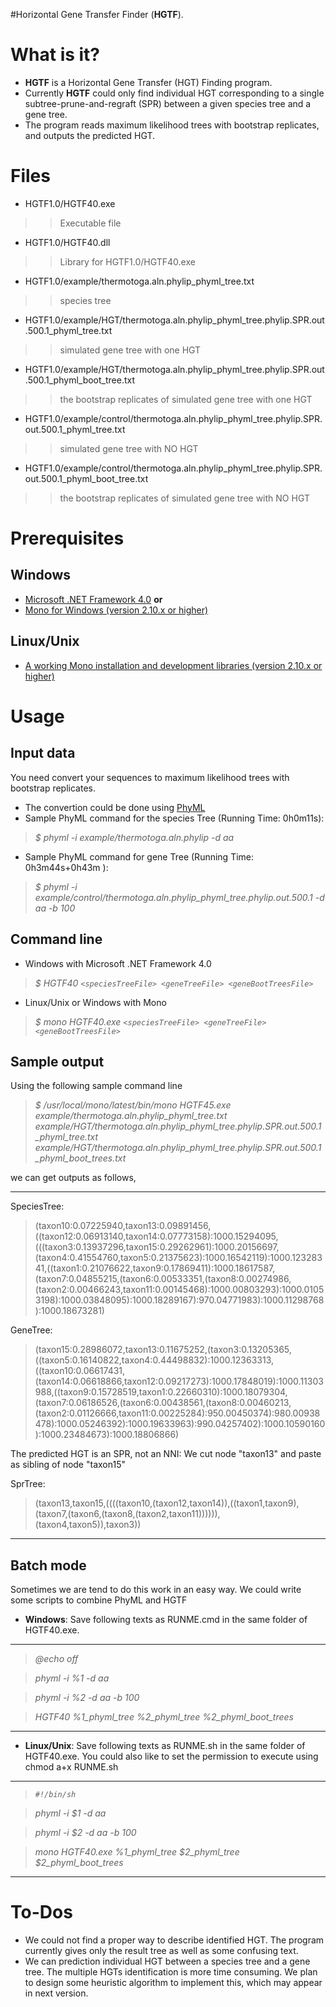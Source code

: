#Horizontal Gene Transfer Finder (**HGTF**).


# What is it? #

  * **HGTF** is a Horizontal Gene Transfer (HGT) Finding program.
  * Currently **HGTF** could only find individual HGT corresponding to a single subtree-prune-and-regraft (SPR) between a given species tree and a gene tree.
  * The program reads maximum likelihood trees with bootstrap replicates, and outputs the predicted HGT.


# Files #

  * HGTF1.0/HGTF40.exe
> > Executable file
  * HGTF1.0/HGTF40.dll
> > Library for HGTF1.0/HGTF40.exe
  * HGTF1.0/example/thermotoga.aln.phylip\_phyml\_tree.txt
> > species tree
  * HGTF1.0/example/HGT/thermotoga.aln.phylip\_phyml\_tree.phylip.SPR.out.500.1\_phyml\_tree.txt
> > simulated gene tree with one HGT
  * HGTF1.0/example/HGT/thermotoga.aln.phylip\_phyml\_tree.phylip.SPR.out.500.1\_phyml\_boot\_tree.txt
> > the bootstrap replicates of simulated gene tree with one HGT
  * HGTF1.0/example/control/thermotoga.aln.phylip\_phyml\_tree.phylip.SPR.out.500.1\_phyml\_tree.txt
> > simulated gene tree with NO HGT
  * HGTF1.0/example/control/thermotoga.aln.phylip\_phyml\_tree.phylip.SPR.out.500.1\_phyml\_boot\_tree.txt
> > the bootstrap replicates of simulated gene tree with NO HGT
# Prerequisites #

## Windows ##

  * [Microsoft .NET Framework 4.0](http://msdn.microsoft.com/netframework/) **or**
  * [Mono for Windows (version 2.10.x or higher)](http://www.mono-project.com/downloads/)

## Linux/Unix ##

  * [A working Mono installation and development libraries (version 2.10.x or higher)](http://www.mono-project.com/downloads/)

# Usage #
## Input data ##
You need convert your sequences to maximum likelihood trees with bootstrap replicates.
  * The convertion could be done using [PhyML](https://code.google.com/p/phyml/downloads/)
  * Sample PhyML command for the species Tree (Running Time: 0h0m11s):

> _$ phyml -i example/thermotoga.aln.phylip -d aa_
  * Sample PhyML command for gene Tree (Running Time: 0h3m44s+0h43m ):
> _$ phyml -i example/control/thermotoga.aln.phylip\_phyml\_tree.phylip.out.500.1 -d aa -b 100_

## Command line ##

  * Windows with Microsoft .NET Framework 4.0
> _$ HGTF40 `<speciesTreeFile> <geneTreeFile> <geneBootTreesFile>`_
  * Linux/Unix or Windows with Mono
> _$ mono HGTF40.exe `<speciesTreeFile> <geneTreeFile> <geneBootTreesFile>`_

## Sample output ##
Using the following sample command line
> _$ /usr/local/mono/latest/bin/mono HGTF45.exe example/thermotoga.aln.phylip\_phyml\_tree.txt example/HGT/thermotoga.aln.phylip\_phyml\_tree.phylip.SPR.out.500.1\_phyml\_tree.txt example/HGT/thermotoga.aln.phylip\_phyml\_tree.phylip.SPR.out.500.1\_phyml\_boot\_trees.txt_

we can get outputs as follows,

---

SpeciesTree:
> (taxon10:0.07225940,taxon13:0.09891456,((taxon12:0.06913140,taxon14:0.07773158):1000.15294095,(((taxon3:0.13937296,taxon15:0.29262961):1000.20156697,(taxon4:0.41554760,taxon5:0.21375623):1000.16542119):1000.12328341,((taxon1:0.21076622,taxon9:0.17869411):1000.18617587,(taxon7:0.04855215,(taxon6:0.00533351,(taxon8:0.00274986,(taxon2:0.00466243,taxon11:0.00145468):1000.00803293):1000.01053198):1000.03848095):1000.18289167):970.04771983):1000.11298768):1000.18673281)

GeneTree:
> (taxon15:0.28986072,taxon13:0.11675252,(taxon3:0.13205365,((taxon5:0.16140822,taxon4:0.44498832):1000.12363313,((taxon10:0.06617431,(taxon14:0.06618866,taxon12:0.09217273):1000.17848019):1000.11303988,((taxon9:0.15728519,taxon1:0.22660310):1000.18079304,(taxon7:0.06186526,(taxon6:0.00438561,(taxon8:0.00460213,(taxon2:0.01126666,taxon11:0.00225284):950.00450374):980.00938478):1000.05246392):1000.19633963):990.04257402):1000.10590160):1000.23484673):1000.18806866)

The predicted HGT is an SPR, not an NNI: We cut node "taxon13" and paste as sibling of node "taxon15"

SprTree:
> (taxon13,taxon15,((((taxon10,(taxon12,taxon14)),((taxon1,taxon9),(taxon7,(taxon6,(taxon8,(taxon2,taxon11)))))),(taxon4,taxon5)),taxon3))

---


## Batch mode ##
Sometimes we are tend to do this work in an easy way. We could write some scripts to combine PhyML and HGTF
  * **Windows**: Save following texts as RUNME.cmd in the same folder of HGTF40.exe.

---

> _@echo off_

> _phyml -i %1 -d aa_

> _phyml -i %2 -d aa -b 100_

> _HGTF40 %1\_phyml\_tree %2\_phyml\_tree %2\_phyml\_boot\_trees_

---


  * **Linux/Unix**: Save following texts as RUNME.sh in the same folder of HGTF40.exe. You could also like to set the permission to execute using chmod a+x RUNME.sh

---

> _`#!/bin/sh`_

> _phyml -i $1 -d aa_

> _phyml -i $2 -d aa -b 100_

> _mono HGTF40.exe %1\_phyml\_tree $2\_phyml\_tree $2\_phyml\_boot\_trees_

---


# To-Dos #
  * We could not find a proper way to describe identified HGT. The program currently gives only the result tree as well as some confusing text.
  * We can prediction individual HGT between a species tree and a gene tree. The multiple HGTs identification is more time consuming. We plan to design some heuristic algorithm to implement this, which may appear in next version.